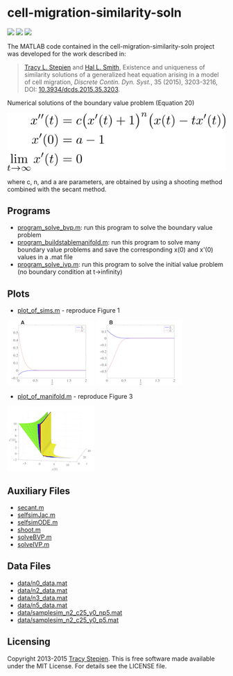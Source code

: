 # cell-migration-similarity-soln

<a href="https://github.com/tstepien/cell-migration-similarity-soln/"><img src="https://img.shields.io/badge/GitHub-tstepien%2Fcell--migration--similarity--soln-blue.svg" /></a> <a href="http://dx.doi.org/10.3934/dcds.2015.35.3203"><img src="https://img.shields.io/badge/doi-10.3934%2Fdcds.2015.35.3203-orange.svg" /></a> <a href="LICENSE"><img src="https://img.shields.io/badge/license-MIT-blue.svg" /></a>

The MATLAB code contained in the cell-migration-similarity-soln project was developed for the work described in:
><a href="http://github.com/tstepien/">Tracy L. Stepien</a> and <a href="http://math.asu.edu/~halsmith/">Hal L. Smith</a>, Existence and uniqueness of similarity solutions of a generalized heat equation arising in a model of cell migration, *Discrete Contin. Dyn. Syst.*, 35 (2015), 3203-3216, DOI: [10.3934/dcds.2015.35.3203](http://dx.doi.org/10.3934/dcds.2015.35.3203).

Numerical solutions of the boundary value problem (Equation 20)

![system of equations](fig/equations.svg)

where c, n, and a are parameters, are obtained by using a shooting method combined with the secant method.

## Programs

+ [program_solve_bvp.m](program_solve_bvp.m): run this program to solve the boundary value problem
+ [program_buildstablemanifold.m](program_buildstablemanifold.m): run this program to solve many boundary value problems and save the corresponding x(0) and x'(0) values in a .mat file
+ [program_solve_ivp.m](program_solve_ivp.m): run this program to solve the initial value problem (no boundary condition at t->infinity)

## Plots

+ [plot_of_sims.m](plot_of_sims.m) - reproduce Figure 1

![Figure 1A](fig/fig1a.png)
![Figure 1B](fig/fig1b.png)

+ [plot_of_manifold.m](plot_of_manifold.m) - reproduce Figure 3

![Figure 3](fig/fig3.png)

## Auxiliary Files

+ [secant.m](secant.m)
+ [selfsimJac.m](selfsimJac.m)
+ [selfsimODE.m](selfsimODE.m)
+ [shoot.m](shoot.m)
+ [solveBVP.m](solveBVP.m)
+ [solveIVP.m](solveIVP.m)

## Data Files

+ [data/n0_data.mat](data/n0_data.mat)
+ [data/n2_data.mat](data/n2_data.mat)
+ [data/n3_data.mat](data/n3_data.mat)
+ [data/n5_data.mat](data/n5_data.mat)
+ [data/samplesim_n2_c25_y0_np5.mat](data/samplesim_n2_c25_y0_np5.mat)
+ [data/samplesim_n2_c25_y0_p5.mat](data/samplesim_n2_c25_y0_p5.mat)

## Licensing

Copyright 2013-2015 [Tracy Stepien](http://github.com/tstepien/).  This is free software made available under the MIT License. For details see the LICENSE file.
